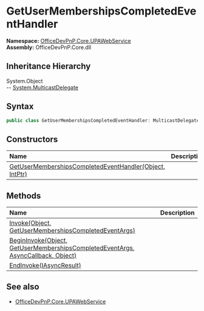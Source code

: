 # GetUserMembershipsCompletedEventHandler
  

**Namespace:** [OfficeDevPnP.Core.UPAWebService](OfficeDevPnP.Core.UPAWebService.md)  
**Assembly:** OfficeDevPnP.Core.dll  
## Inheritance Hierarchy
System.Object  
-- [System.MulticastDelegate](System.MulticastDelegate.md)
## Syntax
```C#
public class GetUserMembershipsCompletedEventHandler: MulticastDelegate
```
## Constructors
|**Name**|**Description**|
|:-----|:-----|
| [GetUserMembershipsCompletedEventHandler(Object, IntPtr)](OfficeDevPnP.Core.UPAWebService.GetUserMembershipsCompletedEventHandler.Constructor1details.md) | 
## Methods
|**Name**|**Description**|
|:-----|:-----|
| [Invoke(Object, GetUserMembershipsCompletedEventArgs)](OfficeDevPnP.Core.UPAWebService.GetUserMembershipsCompletedEventHandler.InvokeObjectGetUserMembershipsCompletedEventArgs.md) | 
| [BeginInvoke(Object, GetUserMembershipsCompletedEventArgs, AsyncCallback, Object)](OfficeDevPnP.Core.UPAWebService.GetUserMembershipsCompletedEventHandler.BeginInvokeObjectGetUserMembershipsCompletedEventArgsAsyncCallbackObject.md) | 
| [EndInvoke(IAsyncResult)](OfficeDevPnP.Core.UPAWebService.GetUserMembershipsCompletedEventHandler.EndInvokeIAsyncResult.md) | 
## See also
- [OfficeDevPnP.Core.UPAWebService](OfficeDevPnP.Core.UPAWebService.md)
